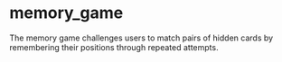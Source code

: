 # memory_game
The memory game challenges users to match pairs of hidden cards by remembering their positions through repeated attempts.
